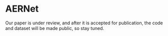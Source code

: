 # AERNet

Our paper is under review, and after it is accepted for publication, the code and dataset will be made public, so stay tuned.
